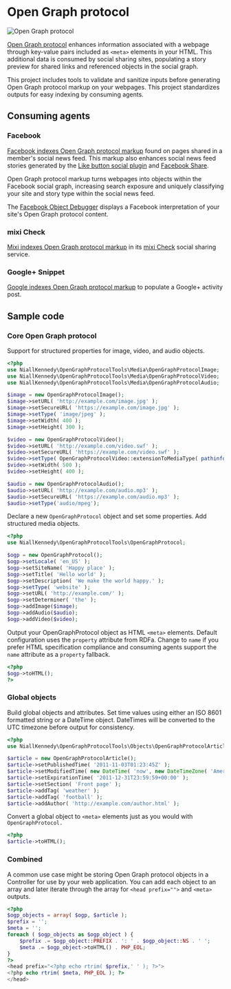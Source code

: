 # Open Graph protocol

![Open Graph protocol](http://ogp.me/open_graph_protocol_logo.png "Open Graph protocol logo")

[Open Graph protocol](http://ogp.me/ "Open Graph protocol community site") enhances information associated with a webpage through key-value pairs included as `<meta>` elements in your HTML. This additional data is consumed by social sharing sites, populating a story preview for shared links and referenced objects in the social graph.

This project includes tools to validate and sanitize inputs before generating Open Graph protocol markup on your webpages. This project standardizes outputs for easy indexing by consuming agents.

## Consuming agents

### Facebook

[Facebook indexes Open Graph protocol markup](http://developers.facebook.com/docs/opengraph/ "Facebook Open Graph protocol") found on pages shared in a member's social news feed. This markup also enhances social news feed stories generated by the [Like button social plugin](http://developers.facebook.com/docs/reference/plugins/like/ "Facebook Like button") and [Facebook Share](http://developers.facebook.com/docs/share/).

Open Graph protocol markup turns webpages into objects within the Facebook social graph, increasing search exposure and uniquely classifying your site and story type within the social news feed.

The [Facebook Object Debugger](http://developers.facebook.com/tools/debug) displays a Facebook interpretation of your site's Open Graph protocol content.

### mixi Check

[Mixi indexes Open Graph protocol markup](http://groups.google.com/group/open-graph-protocol/browse_thread/thread/356d722abf70001d/397ec334ca87f122 "mixi Check Open Graph protocol Google Group announcement") in its [mixi Check](http://developer.mixi.co.jp/connect/mixi_graph_api/mixi_io_spec_top/check-api/) social sharing service.

### Google+ Snippet

[Google indexes Open Graph protocol markup](https://developers.google.com/+/plugins/+1button/#plus-snippet) to populate a Google+ activity post.

## Sample code

### Core Open Graph protocol

Support for structured properties for image, video, and audio objects.

```php
<?php
use NiallKennedy\OpenGraphProtocolTools\Media\OpenGraphProtocolImage;
use NiallKennedy\OpenGraphProtocolTools\Media\OpenGraphProtocolVideo;
use NiallKennedy\OpenGraphProtocolTools\Media\OpenGraphProtocolAudio;

$image = new OpenGraphProtocolImage();
$image->setURL( 'http://example.com/image.jpg' );
$image->setSecureURL( 'https://example.com/image.jpg' );
$image->setType( 'image/jpeg' );
$image->setWidth( 400 );
$image->setHeight( 300 );

$video = new OpenGraphProtocolVideo();
$video->setURL( 'http://example.com/video.swf' );
$video->setSecureURL( 'https://example.com/video.swf' );
$video->setType( OpenGraphProtocolVideo::extensionToMediaType( pathinfo( parse_url( $video->getURL(), PHP_URL_PATH ), PATHINFO_EXTENSION ) ) );
$video->setWidth( 500 );
$video->setHeight( 400 );

$audio = new OpenGraphProtocolAudio();
$audio->setURL( 'http://example.com/audio.mp3' );
$audio->setSecureURL( 'https://example.com/audio.mp3' );
$audio->setType('audio/mpeg');
```

Declare a new `OpenGraphProtocol` object and set some properties. Add structured media objects.

```php
<?php
use NiallKennedy\OpenGraphProtocolTools\OpenGraphProtocol;

$ogp = new OpenGraphProtocol();
$ogp->setLocale( 'en_US' );
$ogp->setSiteName( 'Happy place' );
$ogp->setTitle( 'Hello world' );
$ogp->setDescription( 'We make the world happy.' );
$ogp->setType( 'website' );
$ogp->setURL( 'http://example.com/' );
$ogp->setDeterminer( 'the' );
$ogp->addImage($image);
$ogp->addAudio($audio);
$ogp->addVideo($video);
```

Output your OpenGraphProtocol object as HTML `<meta>` elements. Default configuration uses the `property` attribute from RDFa. Change to `name` if you prefer HTML specification compliance and consuming agents support the `name` attribute as a `property` fallback.

```php
<?php
$ogp->toHTML();
?>
```

### Global objects

Build global objects and attributes. Set time values using either an ISO 8601 formatted string or a DateTime object. DateTimes will be converted to the UTC timezone before output for consistency.

```php
<?php
use NiallKennedy\OpenGraphProtocolTools\Objects\OpenGraphProtocolArticle;

$article = new OpenGraphProtocolArticle();
$article->setPublishedTime( '2011-11-03T01:23:45Z' );
$article->setModifiedTime( new DateTime( 'now', new DateTimeZone( 'America/Los_Angeles' ) ) );
$article->setExpirationTime( '2011-12-31T23:59:59+00:00' );
$article->setSection( 'Front page' );
$article->addTag( 'weather' );
$article->addTag( 'football' );
$article->addAuthor( 'http://example.com/author.html' );
```

Convert a global object to `<meta>` elements just as you would with `OpenGraphProtocol.`

```php
<?php
$article->toHTML();
```

### Combined

A common use case might be storing Open Graph protocol objects in a Controller for use by your web application. You can add each object to an array and later iterate through the array for `<head prefix="">` and `<meta>` outputs.

```php
<?php
$ogp_objects = array( $ogp, $article );
$prefix = '';
$meta = '';
foreach ( $ogp_objects as $ogp_object ) {
    $prefix .= $ogp_object::PREFIX . ': ' . $ogp_object::NS . ' ';
    $meta .= $ogp_object->toHTML() . PHP_EOL;
}
?>
<head prefix="<?php echo rtrim( $prefix,' ' ); ?>">
<?php echo rtrim( $meta, PHP_EOL ); ?>
</head>
```